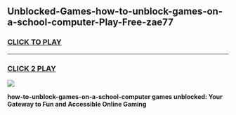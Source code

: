 
## Unblocked-Games-how-to-unblock-games-on-a-school-computer-Play-Free-zae77
<h3>
<a href="https://premium76.site?title=how-to-unblock-games-on-a-school-computer&ref=22A">CLICK TO PLAY</a></h3>
<hr>

<h3>
<a href="https://premium76.site?title=how-to-unblock-games-on-a-school-computer&ref=22A">CLICK 2 PLAY</a>
  
</h3>

<a href="https://premium76.site?title=how-to-unblock-games-on-a-school-computer&ref=22A"><img src="https://clearcache.store/games.png"></a>


**how-to-unblock-games-on-a-school-computer games unblocked: Your Gateway to Fun and Accessible Online Gaming**
